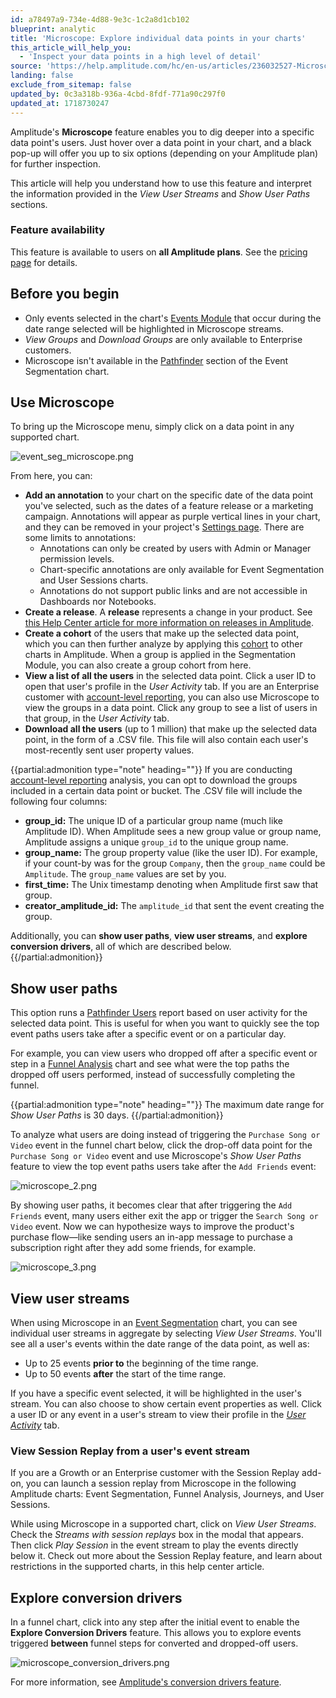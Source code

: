 ```yaml
---
id: a78497a9-734e-4d88-9e3c-1c2a8d1cb102
blueprint: analytic
title: 'Microscope: Explore individual data points in your charts'
this_article_will_help_you:
  - 'Inspect your data points in a high level of detail'
source: 'https://help.amplitude.com/hc/en-us/articles/236032527-Microscope-Explore-individual-data-points-in-your-charts'
landing: false
exclude_from_sitemap: false
updated_by: 0c3a318b-936a-4cbd-8fdf-771a90c297f0
updated_at: 1718730247
---
```

Amplitude's **Microscope** feature enables you to dig deeper into a specific data point's users. Just hover over a data point in your chart, and a black pop-up will offer you up to six options (depending on your Amplitude plan) for further inspection.

This article will help you understand how to use this feature and interpret the information provided in the *View User Streams* and *Show User Paths* sections. 

### Feature availability

This feature is available to users on **all Amplitude plans**. See the [pricing page](https://amplitude.com/pricing) for details.

## Before you begin

* Only events selected in the chart's [Events Module](/docs/analytics/charts/build-charts-add-events) that occur during the date range selected will be highlighted in Microscope streams.
* *View Groups* and *Download Groups* are only available to Enterprise customers.
* Microscope isn't available in the [Pathfinder](/docs/analytics/charts/event-segmentation/event-segmentation-custom-formulas) section of the Event Segmentation chart.

## Use Microscope

To bring up the Microscope menu, simply click on a data point in any supported chart.

![event_seg_microscope.png](/docs/output/img/analytics/event_seg_microscope.png)

From here, you can:

* **Add an annotation** to your chart on the specific date of the data point you've selected, such as the dates of a feature release or a marketing campaign. Annotations will appear as purple vertical lines in your chart, and they can be removed in your project's [Settings page](/docs/admin/account-management/account-settings). There are some limits to annotations:
  * Annotations can only be created by users with Admin or Manager permission levels.
  * Chart-specific annotations are only available for Event Segmentation and User Sessions charts.
  * Annotations do not support public links and are not accessible in Dashboards nor Notebooks.
* **Create a release**. A **release** represents a change in your product. See [this Help Center article for more information on releases in Amplitude](/docs/analytics/releases).
* **Create a cohort** of the users that make up the selected data point, which you can then further analyze by applying this [cohort](/docs/analytics/behavioral-cohorts) to other charts in Amplitude. When a group is applied in the Segmentation Module, you can also create a group cohort from here.
* **View a list of all the users** in the selected data point. Click a user ID to open that user's profile in the *User Activity* tab. If you are an Enterprise customer with [account-level reporting](/docs/analytics/account-level-reporting), you can also use Microscope to view the groups in a data point. Click any group to see a list of users in that group, in the *User Activity* tab.
* **Download all the users** (up to 1 million) that make up the selected data point, in the form of a .CSV file. This file will also contain each user's most-recently sent user property values.

{{partial:admonition type="note" heading=""}}
If you are conducting [account-level reporting](/docs/analytics/account-level-reporting) analysis, you can opt to download the groups included in a certain data point or bucket. The .CSV file will include the following four columns:

* **group_id:** The unique ID of a particular group name (much like Amplitude ID). When Amplitude sees a new group value or group name, Amplitude assigns a unique `group_id` to the unique group name.
* **group_name:** The group property value (like the user ID). For example, if your count-by was for the group `Company`, then the `group_name` could be `Amplitude`. The `group_name` values are set by you.
* **first_time:** The Unix timestamp denoting when Amplitude first saw that group.
* **creator_amplitude_id:** The `amplitude_id` that sent the event creating the group.

Additionally, you can **show user paths**, **view user streams**, and **explore conversion drivers**, all of which are described below.
{{/partial:admonition}}

## Show user paths

This option runs a [Pathfinder Users](/docs/analytics/charts/journeys/journeys-understand-paths) report based on user activity for the selected data point. This is useful for when you want to quickly see the top event paths users take after a specific event or on a particular day.

For example, you can view users who dropped off after a specific event or step in a [Funnel Analysis](/docs/analytics/charts/funnel-analysis/funnel-analysis-build) chart and see what were the top paths the dropped off users performed, instead of successfully completing the funnel.

{{partial:admonition type="note" heading=""}}
The maximum date range for *Show User Paths* is 30 days.
{{/partial:admonition}}

To analyze what users are doing instead of triggering the `Purchase Song or Video` event in the funnel chart below, click the drop-off data point for the `Purchase
 Song or Video` event and use Microscope's *Show User Paths* feature to view the top event paths users take after the `Add Friends` event:

![microscope_2.png](/docs/output/img/analytics/microscope_2.png)

By showing user paths, it becomes clear that after triggering the `Add Friends` event, many users either exit the app or trigger the `Search Song or Video` event. Now we can hypothesize ways to improve the product's purchase flow—like sending users an in-app message to purchase a subscription right after they add some friends, for example.

![microscope_3.png](/docs/output/img/analytics/microscope_3.png)

## View user streams

When using Microscope in an [Event Segmentation](/docs/analytics/charts/event-segmentation/event-segmentation-build) chart, you can see individual user streams in aggregate by selecting *View User Streams*. You'll see all a user's events within the date range of the data point, as well as:

* Up to 25 events **prior to** the beginning of the time range.
* Up to 50 events **after** the start of the time range.

If you have a specific event selected, it will be highlighted in the user's stream. You can also choose to show certain event properties as well. Click a user ID or any event in a user's stream to view their profile in the *[User Activity](/docs/analytics/user-data-lookup)* tab.

### View Session Replay from a user's event stream

If you are a Growth or an Enterprise customer with the Session Replay add-on, you can launch a session replay from Microscope in the following Amplitude charts: Event Segmentation, Funnel Analysis, Journeys, and User Sessions.

While using Microscope in a supported chart, click on *View User Streams*. Check the *Streams with session replays* box in the modal that appears. Then click *Play Session* in the event stream to play the events directly below it. Check out more about the Session Replay feature, and learn about restrictions in the supported charts, in this help center article.

## Explore conversion drivers

In a funnel chart, click into any step after the initial event to enable the **Explore Conversion Drivers** feature. This allows you to explore events triggered **between** funnel steps for converted and dropped-off users.

![microscope_conversion_drivers.png](/docs/output/img/analytics/microscope_conversion_drivers.png)

For more information, see [Amplitude's conversion drivers feature](/docs/analytics/charts/funnel-analysis/funnel-analysis-identify-conversion-drivers).